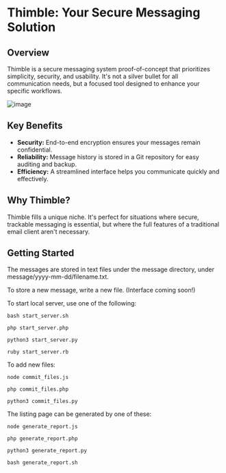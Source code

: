 # Thimble: Your Secure Messaging Solution 

## Overview 

Thimble is a secure messaging system proof-of-concept that 
prioritizes simplicity, security, and usability. It's not a silver bullet for 
all communication needs, but a focused tool designed to enhance your specific 
workflows.

![image](https://github.com/user-attachments/assets/7153d7d8-b79f-4a1c-b799-4251e1ae8fbd)

## Key Benefits

* **Security:** End-to-end encryption ensures your messages remain confidential.
* **Reliability:** Message history is stored in a Git repository for easy auditing and backup.
* **Efficiency:** A streamlined interface helps you communicate quickly and effectively.

## Why Thimble?

Thimble fills a unique niche. It's perfect for situations where secure, trackable messaging is essential, 
but where the full features of a traditional email client aren't necessary.

## Getting Started

The messages are stored in text files under the message directory, under message/yyyy-mm-dd/filename.txt.

To store a new message, write a new file. (Interface coming soon!)

To start local server, use one of the following:

```bash start_server.sh```

```php start_server.php```

```python3 start_server.py```

```ruby start_server.rb```

To add new files:

```node commit_files.js```

```php commit_files.php```

```python3 commit_files.py```

The listing page can be generated by one of these:

```node generate_report.js```

```php generate_report.php```

```python3 generate_report.py```

```bash generate_report.sh```